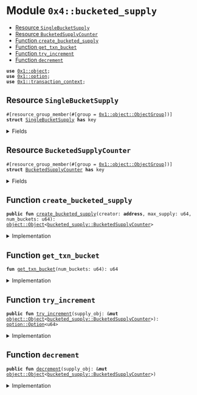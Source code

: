 
<a name="0x4_bucketed_supply"></a>

# Module `0x4::bucketed_supply`



-  [Resource `SingleBucketSupply`](#0x4_bucketed_supply_SingleBucketSupply)
-  [Resource `BucketedSupplyCounter`](#0x4_bucketed_supply_BucketedSupplyCounter)
-  [Function `create_bucketed_supply`](#0x4_bucketed_supply_create_bucketed_supply)
-  [Function `get_txn_bucket`](#0x4_bucketed_supply_get_txn_bucket)
-  [Function `try_increment`](#0x4_bucketed_supply_try_increment)
-  [Function `decrement`](#0x4_bucketed_supply_decrement)


<pre><code><b>use</b> <a href="../../aptos-framework/doc/object.md#0x1_object">0x1::object</a>;
<b>use</b> <a href="../../aptos-framework/../aptos-stdlib/../move-stdlib/doc/option.md#0x1_option">0x1::option</a>;
<b>use</b> <a href="../../aptos-framework/doc/transaction_context.md#0x1_transaction_context">0x1::transaction_context</a>;
</code></pre>



<a name="0x4_bucketed_supply_SingleBucketSupply"></a>

## Resource `SingleBucketSupply`



<pre><code>#[resource_group_member(#[group = <a href="../../aptos-framework/doc/object.md#0x1_object_ObjectGroup">0x1::object::ObjectGroup</a>])]
<b>struct</b> <a href="bucketed_supply.md#0x4_bucketed_supply_SingleBucketSupply">SingleBucketSupply</a> <b>has</b> key
</code></pre>



<details>
<summary>Fields</summary>


<dl>
<dt>
<code>current_supply: u64</code>
</dt>
<dd>

</dd>
<dt>
<code>total_supply: u64</code>
</dt>
<dd>

</dd>
<dt>
<code>max_active_supply: u64</code>
</dt>
<dd>

</dd>
</dl>


</details>

<a name="0x4_bucketed_supply_BucketedSupplyCounter"></a>

## Resource `BucketedSupplyCounter`



<pre><code>#[resource_group_member(#[group = <a href="../../aptos-framework/doc/object.md#0x1_object_ObjectGroup">0x1::object::ObjectGroup</a>])]
<b>struct</b> <a href="bucketed_supply.md#0x4_bucketed_supply_BucketedSupplyCounter">BucketedSupplyCounter</a> <b>has</b> key
</code></pre>



<details>
<summary>Fields</summary>


<dl>
<dt>
<code>buckets: <a href="../../aptos-framework/../aptos-stdlib/../move-stdlib/doc/vector.md#0x1_vector">vector</a>&lt;<a href="../../aptos-framework/doc/object.md#0x1_object_Object">object::Object</a>&lt;<a href="bucketed_supply.md#0x4_bucketed_supply_SingleBucketSupply">bucketed_supply::SingleBucketSupply</a>&gt;&gt;</code>
</dt>
<dd>

</dd>
</dl>


</details>

<a name="0x4_bucketed_supply_create_bucketed_supply"></a>

## Function `create_bucketed_supply`



<pre><code><b>public</b> <b>fun</b> <a href="bucketed_supply.md#0x4_bucketed_supply_create_bucketed_supply">create_bucketed_supply</a>(creator: <b>address</b>, max_supply: u64, num_buckets: u64): <a href="../../aptos-framework/doc/object.md#0x1_object_Object">object::Object</a>&lt;<a href="bucketed_supply.md#0x4_bucketed_supply_BucketedSupplyCounter">bucketed_supply::BucketedSupplyCounter</a>&gt;
</code></pre>



<details>
<summary>Implementation</summary>


<pre><code><b>public</b> <b>fun</b> <a href="bucketed_supply.md#0x4_bucketed_supply_create_bucketed_supply">create_bucketed_supply</a>(
    creator: <b>address</b>,
    max_supply: u64,
    num_buckets: u64,
): Object&lt;<a href="bucketed_supply.md#0x4_bucketed_supply_BucketedSupplyCounter">BucketedSupplyCounter</a>&gt; {
    <b>let</b> buckets = <a href="../../aptos-framework/../aptos-stdlib/../move-stdlib/doc/vector.md#0x1_vector_empty">vector::empty</a>();

    <b>let</b> i = 0;
    <b>while</b> (i &lt; num_buckets) {
        <b>let</b> constructor_ref = <a href="../../aptos-framework/doc/object.md#0x1_object_create_object">object::create_object</a>(creator);
        <b>let</b> object_signer = <a href="../../aptos-framework/doc/object.md#0x1_object_generate_signer">object::generate_signer</a>(&constructor_ref);
        <b>move_to</b>(&object_signer, <a href="bucketed_supply.md#0x4_bucketed_supply_SingleBucketSupply">SingleBucketSupply</a> {
            current_supply: 0,
            total_supply: 0,
            max_active_supply: (max_supply + i) / num_buckets,
        });

        <a href="../../aptos-framework/../aptos-stdlib/../move-stdlib/doc/vector.md#0x1_vector_push_back">vector::push_back</a>(&<b>mut</b> buckets, <a href="../../aptos-framework/doc/object.md#0x1_object_object_from_constructor_ref">object::object_from_constructor_ref</a>(&constructor_ref));
        i = i + 1;
    };

    <b>let</b> constructor_ref = <a href="../../aptos-framework/doc/object.md#0x1_object_create_object">object::create_object</a>(creator);
    <b>let</b> object_signer = <a href="../../aptos-framework/doc/object.md#0x1_object_generate_signer">object::generate_signer</a>(&constructor_ref);
    <b>move_to</b>(&object_signer, <a href="bucketed_supply.md#0x4_bucketed_supply_BucketedSupplyCounter">BucketedSupplyCounter</a> {
        buckets: buckets,
    });
    <a href="../../aptos-framework/doc/object.md#0x1_object_object_from_constructor_ref">object::object_from_constructor_ref</a>(&constructor_ref)
}
</code></pre>



</details>

<a name="0x4_bucketed_supply_get_txn_bucket"></a>

## Function `get_txn_bucket`



<pre><code><b>fun</b> <a href="bucketed_supply.md#0x4_bucketed_supply_get_txn_bucket">get_txn_bucket</a>(num_buckets: u64): u64
</code></pre>



<details>
<summary>Implementation</summary>


<pre><code><b>fun</b> <a href="bucketed_supply.md#0x4_bucketed_supply_get_txn_bucket">get_txn_bucket</a>(num_buckets: u64): u64 {
    <b>let</b> txn_hash = <a href="../../aptos-framework/doc/transaction_context.md#0x1_transaction_context_get_transaction_hash">transaction_context::get_transaction_hash</a>();
    ((*<a href="../../aptos-framework/../aptos-stdlib/../move-stdlib/doc/vector.md#0x1_vector_borrow">vector::borrow</a>(&txn_hash, 0) <b>as</b> u64) * 256u64 + (*<a href="../../aptos-framework/../aptos-stdlib/../move-stdlib/doc/vector.md#0x1_vector_borrow">vector::borrow</a>(&txn_hash, 1) <b>as</b> u64)) % num_buckets
}
</code></pre>



</details>

<a name="0x4_bucketed_supply_try_increment"></a>

## Function `try_increment`



<pre><code><b>public</b> <b>fun</b> <a href="bucketed_supply.md#0x4_bucketed_supply_try_increment">try_increment</a>(supply_obj: &<b>mut</b> <a href="../../aptos-framework/doc/object.md#0x1_object_Object">object::Object</a>&lt;<a href="bucketed_supply.md#0x4_bucketed_supply_BucketedSupplyCounter">bucketed_supply::BucketedSupplyCounter</a>&gt;): <a href="../../aptos-framework/../aptos-stdlib/../move-stdlib/doc/option.md#0x1_option_Option">option::Option</a>&lt;u64&gt;
</code></pre>



<details>
<summary>Implementation</summary>


<pre><code><b>public</b> <b>fun</b> <a href="bucketed_supply.md#0x4_bucketed_supply_try_increment">try_increment</a>(
    supply_obj: &<b>mut</b> Object&lt;<a href="bucketed_supply.md#0x4_bucketed_supply_BucketedSupplyCounter">BucketedSupplyCounter</a>&gt;,
): Option&lt;u64&gt; <b>acquires</b> <a href="bucketed_supply.md#0x4_bucketed_supply_BucketedSupplyCounter">BucketedSupplyCounter</a>, <a href="bucketed_supply.md#0x4_bucketed_supply_SingleBucketSupply">SingleBucketSupply</a> {
    <b>let</b> supply = <b>borrow_global</b>&lt;<a href="bucketed_supply.md#0x4_bucketed_supply_BucketedSupplyCounter">BucketedSupplyCounter</a>&gt;(<a href="../../aptos-framework/doc/object.md#0x1_object_object_address">object::object_address</a>(supply_obj));

    <b>let</b> num_buckets = <a href="../../aptos-framework/../aptos-stdlib/../move-stdlib/doc/vector.md#0x1_vector_length">vector::length</a>(&supply.buckets);
    <b>let</b> start = <a href="bucketed_supply.md#0x4_bucketed_supply_get_txn_bucket">get_txn_bucket</a>(num_buckets);

    <b>let</b> offset = 0;
    <b>while</b> (offset &lt; num_buckets) {
        <b>let</b> cur_bucket_index = (start + offset) % num_buckets;

        <b>let</b> cur_bucket_obj = <a href="../../aptos-framework/../aptos-stdlib/../move-stdlib/doc/vector.md#0x1_vector_borrow">vector::borrow</a>(&supply.buckets, cur_bucket_index);
        <b>let</b> cur_bucket = <b>borrow_global_mut</b>&lt;<a href="bucketed_supply.md#0x4_bucketed_supply_SingleBucketSupply">SingleBucketSupply</a>&gt;(<a href="../../aptos-framework/doc/object.md#0x1_object_object_address">object::object_address</a>(cur_bucket_obj));

        <b>if</b> (cur_bucket.current_supply &lt; cur_bucket.max_active_supply) {
            cur_bucket.current_supply = cur_bucket.current_supply + 1;
            cur_bucket.total_supply = cur_bucket.total_supply + 1;
            <b>return</b> <a href="../../aptos-framework/../aptos-stdlib/../move-stdlib/doc/option.md#0x1_option_some">option::some</a>(cur_bucket.total_supply * num_buckets + cur_bucket_index)
        };

        offset = offset + 1;
    };

    <a href="../../aptos-framework/../aptos-stdlib/../move-stdlib/doc/option.md#0x1_option_none">option::none</a>()
}
</code></pre>



</details>

<a name="0x4_bucketed_supply_decrement"></a>

## Function `decrement`



<pre><code><b>public</b> <b>fun</b> <a href="bucketed_supply.md#0x4_bucketed_supply_decrement">decrement</a>(supply_obj: &<b>mut</b> <a href="../../aptos-framework/doc/object.md#0x1_object_Object">object::Object</a>&lt;<a href="bucketed_supply.md#0x4_bucketed_supply_BucketedSupplyCounter">bucketed_supply::BucketedSupplyCounter</a>&gt;)
</code></pre>



<details>
<summary>Implementation</summary>


<pre><code><b>public</b> <b>fun</b> <a href="bucketed_supply.md#0x4_bucketed_supply_decrement">decrement</a>(
    supply_obj: &<b>mut</b> Object&lt;<a href="bucketed_supply.md#0x4_bucketed_supply_BucketedSupplyCounter">BucketedSupplyCounter</a>&gt;,
) <b>acquires</b> <a href="bucketed_supply.md#0x4_bucketed_supply_BucketedSupplyCounter">BucketedSupplyCounter</a>, <a href="bucketed_supply.md#0x4_bucketed_supply_SingleBucketSupply">SingleBucketSupply</a> {
    <b>let</b> supply = <b>borrow_global_mut</b>&lt;<a href="bucketed_supply.md#0x4_bucketed_supply_BucketedSupplyCounter">BucketedSupplyCounter</a>&gt;(<a href="../../aptos-framework/doc/object.md#0x1_object_object_address">object::object_address</a>(supply_obj));

    <b>let</b> num_buckets = <a href="../../aptos-framework/../aptos-stdlib/../move-stdlib/doc/vector.md#0x1_vector_length">vector::length</a>(&supply.buckets);
    <b>let</b> start = <a href="bucketed_supply.md#0x4_bucketed_supply_get_txn_bucket">get_txn_bucket</a>(num_buckets);

    <b>let</b> offset = 0;
    <b>while</b> (offset &lt; num_buckets) {
        <b>let</b> cur_bucket_index = (start + offset) % num_buckets;

        <b>let</b> cur_bucket_obj = <a href="../../aptos-framework/../aptos-stdlib/../move-stdlib/doc/vector.md#0x1_vector_borrow_mut">vector::borrow_mut</a>(&<b>mut</b> supply.buckets, cur_bucket_index);
        <b>let</b> cur_bucket = <b>borrow_global_mut</b>&lt;<a href="bucketed_supply.md#0x4_bucketed_supply_SingleBucketSupply">SingleBucketSupply</a>&gt;(<a href="../../aptos-framework/doc/object.md#0x1_object_object_address">object::object_address</a>(cur_bucket_obj));

        <b>if</b> (cur_bucket.current_supply &gt; 0) {
            cur_bucket.current_supply = cur_bucket.current_supply - 1;
            <b>return</b>
        };

        offset = offset + 1;
    };
}
</code></pre>



</details>


[move-book]: https://aptos.dev/move/book/SUMMARY
